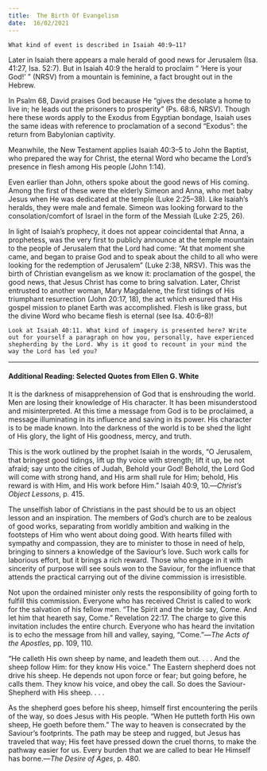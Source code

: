 ```yaml
---
title:  The Birth Of Evangelism 
date:  16/02/2021
---
```


`What kind of event is described in Isaiah 40:9–11?`

Later in Isaiah there appears a male herald of good news for Jerusalem (Isa. 41:27, Isa. 52:7). But in Isaiah 40:9 the herald to proclaim “ ‘Here is your God!’ ” (NRSV) from a mountain is feminine, a fact brought out in the Hebrew.

In Psalm 68, David praises God because He “gives the desolate a home to live in; he leads out the prisoners to prosperity” (Ps. 68:6, NRSV). Though here these words apply to the Exodus from Egyptian bondage, Isaiah uses the same ideas with reference to proclamation of a second “Exodus”: the return from Babylonian captivity.

Meanwhile, the New Testament applies Isaiah 40:3–5 to John the Baptist, who prepared the way for Christ, the eternal Word who became the Lord’s presence in flesh among His people (John 1:14).

Even earlier than John, others spoke about the good news of His coming. Among the first of these were the elderly Simeon and Anna, who met baby Jesus when He was dedicated at the temple (Luke 2:25–38). Like Isaiah’s heralds, they were male and female. Simeon was looking forward to the consolation/comfort of Israel in the form of the Messiah (Luke 2:25, 26).

In light of Isaiah’s prophecy, it does not appear coincidental that Anna, a prophetess, was the very first to publicly announce at the temple mountain to the people of Jerusalem that the Lord had come: “At that moment she came, and began to praise God and to speak about the child to all who were looking for the redemption of Jerusalem” (Luke 2:38, NRSV). This was the birth of Christian evangelism as we know it: proclamation of the gospel, the good news, that Jesus Christ has come to bring salvation. Later, Christ entrusted to another woman, Mary Magdalene, the first tidings of His triumphant resurrection (John 20:17, 18), the act which ensured that His gospel mission to planet Earth was accomplished. Flesh is like grass, but the divine Word who became flesh is eternal (see Isa. 40:6–8)!

`Look at Isaiah 40:11. What kind of imagery is presented here? Write out for yourself a paragraph on how you, personally, have experienced shepherding by the Lord. Why is it good to recount in your mind the way the Lord has led you?`

---

#### Additional Reading: Selected Quotes from Ellen G. White

It is the darkness of misapprehension of God that is enshrouding the world. Men are losing their knowledge of His character. It has been misunderstood and misinterpreted. At this time a message from God is to be proclaimed, a message illuminating in its influence and saving in its power. His character is to be made known. Into the darkness of the world is to be shed the light of His glory, the light of His goodness, mercy, and truth.

This is the work outlined by the prophet Isaiah in the words, “O Jerusalem, that bringest good tidings, lift up thy voice with strength; lift it up, be not afraid; say unto the cities of Judah, Behold your God! Behold, the Lord God will come with strong hand, and His arm shall rule for Him; behold, His reward is with Him, and His work before Him.” Isaiah 40:9, 10.—_Christ’s Object Lessons_, p. 415.

The unselfish labor of Christians in the past should be to us an object lesson and an inspiration. The members of God’s church are to be zealous of good works, separating from worldly ambition and walking in the footsteps of Him who went about doing good. With hearts filled with sympathy and compassion, they are to minister to those in need of help, bringing to sinners a knowledge of the Saviour’s love. Such work calls for laborious effort, but it brings a rich reward. Those who engage in it with sincerity of purpose will see souls won to the Saviour, for the influence that attends the practical carrying out of the divine commission is irresistible.

Not upon the ordained minister only rests the responsibility of going forth to fulfill this commission. Everyone who has received Christ is called to work for the salvation of his fellow men. “The Spirit and the bride say, Come. And let him that heareth say, Come.” Revelation 22:17. The charge to give this invitation includes the entire church. Everyone who has heard the invitation is to echo the message from hill and valley, saying, “Come.”—_The Acts of the Apostles_, pp. 109, 110.

“He calleth His own sheep by name, and leadeth them out. . . . And the sheep follow Him: for they know His voice.” The Eastern shepherd does not drive his sheep. He depends not upon force or fear; but going before, he calls them. They know his voice, and obey the call. So does the Saviour-Shepherd with His sheep. . . .

As the shepherd goes before his sheep, himself first encountering the perils of the way, so does Jesus with His people. “When He putteth forth His own sheep, He goeth before them.” The way to heaven is consecrated by the Saviour’s footprints. The path may be steep and rugged, but Jesus has traveled that way; His feet have pressed down the cruel thorns, to make the pathway easier for us. Every burden that we are called to bear He Himself has borne.—_The Desire of Ages_, p. 480.